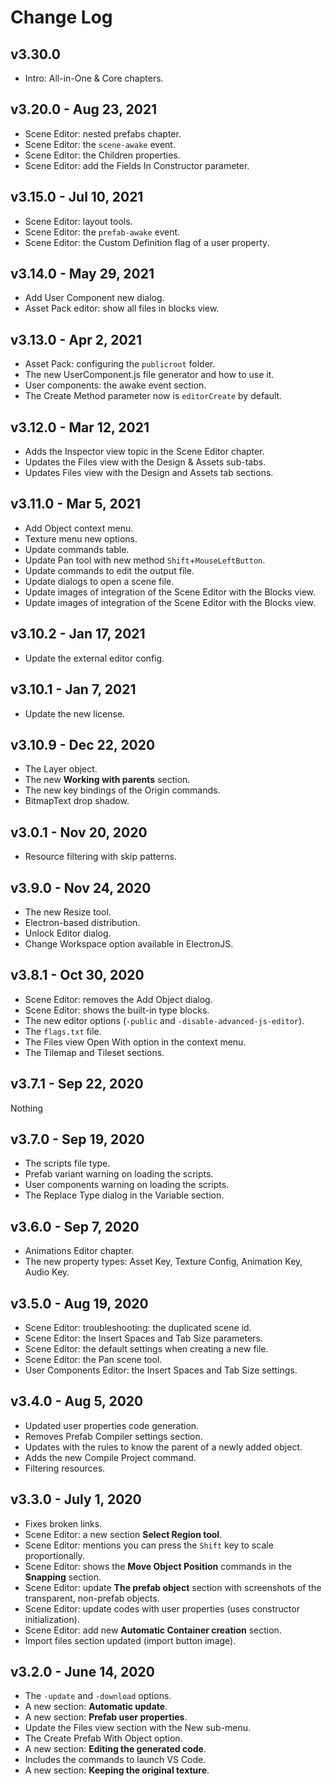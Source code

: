 # Change Log

## v3.30.0

* Intro: All-in-One & Core chapters.

## v3.20.0 - Aug 23, 2021    

* Scene Editor: nested prefabs chapter.
* Scene Editor: the `scene-awake` event.
* Scene Editor: the Children properties.
* Scene Editor: add the Fields In Constructor parameter.

## v3.15.0 - Jul 10, 2021

* Scene Editor: layout tools.
* Scene Editor: the `prefab-awake` event.
* Scene Editor: the Custom Definition flag of a user property.

## v3.14.0 - May 29, 2021

* Add User Component new dialog.
* Asset Pack editor: show all files in blocks view.

## v3.13.0 - Apr 2, 2021

* Asset Pack: configuring the `publicroot` folder.
* The new UserComponent.js file generator and how to use it.
* User components: the awake event section.
* The Create Method parameter now is `editorCreate` by default.

## v3.12.0 - Mar 12, 2021

* Adds the Inspector view topic in the Scene Editor chapter.
* Updates the Files view with the Design & Assets sub-tabs.
* Updates Files view with the Design and Assets tab sections.

## v3.11.0 - Mar 5, 2021

* Add Object context menu.
* Texture menu new options.
* Update commands table.
* Update Pan tool with new method `Shift`+`MouseLeftButton`.
* Update commands to edit the output file.
* Update dialogs to open a scene file.
* Update images of integration of the Scene Editor with the Blocks view.
* Update images of integration of the Scene Editor with the Blocks view.

## v3.10.2 - Jan 17, 2021

* Update the external editor config.

## v3.10.1 - Jan 7, 2021

* Update the new license.

## v3.10.9 - Dec 22, 2020

* The Layer object.
* The new **Working with parents** section.
* The new key bindings of the Origin commands.
* BitmapText drop shadow.

## v3.0.1 - Nov 20, 2020

* Resource filtering with skip patterns.

## v3.9.0 - Nov 24, 2020 

* The new Resize tool.
* Electron-based distribution.
* Unlock Editor dialog.
* Change Workspace option available in ElectronJS.

## v3.8.1 - Oct 30, 2020

* Scene Editor: removes the Add Object dialog.
* Scene Editor: shows the built-in type blocks.
* The new editor options (`-public` and `-disable-advanced-js-editor`).
* The ``flags.txt`` file.
* The Files view Open With option in the context menu.
* The Tilemap and Tileset sections.

## v3.7.1 - Sep 22, 2020

Nothing

## v3.7.0 - Sep 19, 2020

* The scripts file type.
* Prefab variant warning on loading the scripts.
* User components warning on loading the scripts.
* The Replace Type dialog in the Variable section.

## v3.6.0 - Sep 7, 2020

* Animations Editor chapter.
* The new property types: Asset Key, Texture Config, Animation Key, Audio Key.

## v3.5.0 - Aug 19, 2020

* Scene Editor: troubleshooting: the duplicated scene id.
* Scene Editor: the Insert Spaces and Tab Size parameters.
* Scene Editor: the default settings when creating a new file.
* Scene Editor: the Pan scene tool.
* User Components Editor: the Insert Spaces and Tab Size settings.

## v3.4.0 - Aug 5, 2020

* Updated user properties code generation.
* Removes Prefab Compiler settings section.
* Updates with the rules to know the parent of a newly added object.
* Adds the new Compile Project command.
* Filtering resources.

## v3.3.0 - July 1, 2020

* Fixes broken links.
* Scene Editor: a new section **Select Region tool**.
* Scene Editor: mentions you can press the ``Shift`` key to scale proportionally.
* Scene Editor: shows the **Move Object Position** commands in the **Snapping** section.
* Scene Editor: update **The prefab object** section with screenshots of the transparent, non-prefab objects.
* Scene Editor: update codes with user properties (uses constructor initialization).
* Scene Editor: add new **Automatic Container creation** section.
* Import files section updated (import button image).

## v3.2.0 - June 14, 2020

* The `-update` and `-download` options.
* A new section: **Automatic update**.
* A new section: **Prefab user properties**.
* Update the Files view section with the New sub-menu.
* The Create Prefab With Object option.
* A new section: **Editing the generated code**.
* Includes the commands to launch VS Code.
* A new section: **Keeping the original texture**.
